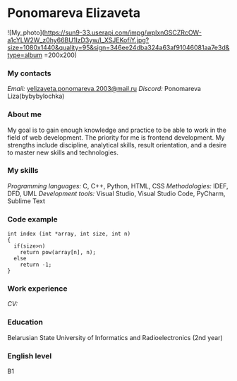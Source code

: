 # Ponomareva Elizaveta
![My_photo](https://sun9-33.userapi.com/impg/wplxnGSCZRcOW-a1cYLW2W_z0hy66BU1IzD3yw/I_XSJEKofiY.jpg?size=1080x1440&quality=95&sign=346ee24dba324a63af91046081aa7e3d&type=album =200x200)
### My contacts
*Email:* yelizaveta.ponomareva.2003@mail.ru
*Discord:* Ponomareva Liza(bybybylochka)

### About me
My goal is to gain enough knowledge and practice to be able to work in the field of web development. The priority for me is frontend development. My strengths include discipline, analytical skills, result orientation, and a desire to master new skills and technologies.

### My skills
*Programming languages:* С, C++, Python, HTML, CSS
*Methodologies:* IDEF, DFD, UML
*Development tools:* Visual Studio, Visual Studio Code, PyCharm, Sublime Text

### Code example
```
int index (int *array, int size, int n)
{
  if(size>n)
    return pow(array[n], n);
  else 
    return -1;
}
```

### Work experience
*CV:* 

### Education
Belarusian State University of Informatics and Radioelectronics (2nd year)

### English level
B1
